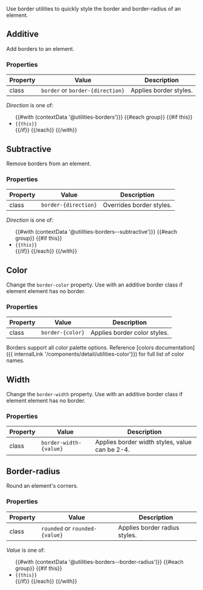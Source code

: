 Use border utilities to quickly style the border and border-radius of an element.

## Additive
Add borders to an element.

### Properties
| Property | Value                            | Description            |
|----------|----------------------------------|------------------------|
| class    | `border` or `border-{direction}` | Applies border styles. |

_Direction_ is one of:
<ul>
{{#with (contextData '@utilities-borders')}}
  {{#each group}}
    {{#if this}}
    <li><code>{{this}}</code></li>
    {{/if}}
  {{/each}}
{{/with}}
</ul>

## Subtractive
Remove borders from an element.

### Properties
| Property | Value                | Description               |
|----------|----------------------|---------------------------|
| class    | `border-{direction}` | Overrides border styles.  |

_Direction_ is one of:
<ul>
{{#with (contextData '@utilities-borders--subtractive')}}
  {{#each group}}
    {{#if this}}
    <li><code>{{this}}</code></li>
    {{/if}}
  {{/each}}
{{/with}}
</ul>

## Color
Change the `border-color` property. Use with an additive border class if element element has no border.

### Properties
| Property | Value            | Description                  |
|----------|------------------|------------------------------|
| class    | `border-{color}` | Applies border color styles. |

Borders support all color palette options. Reference [colors documentation]({{ internalLink '/components/detail/utilities-color'}}) for full list of color names.

## Width
Change the `border-width` property. Use with an additive border class if element element has no border.

### Properties
| Property | Value                  | Description                                    |
|----------|------------------------|------------------------------------------------|
| class    | `border-width-{value}` | Applies border width styles, value can be 2-4. |

## Border-radius
Round an element's corners.

### Properties
| Property | Value                          | Description                   |
|----------|--------------------------------|-------------------------------|
| class    | `rounded` or `rounded-{value}` | Applies border radius styles. |

_Value_ is one of:
<ul>
{{#with (contextData '@utilities-borders--border-radius')}}
  {{#each group}}
    {{#if this}}
    <li><code>{{this}}</code></li>
    {{/if}}
  {{/each}}
{{/with}}
</ul>
